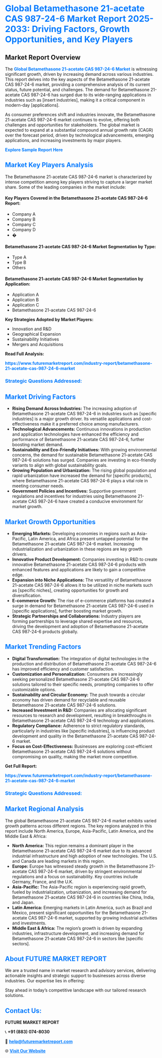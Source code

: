 <h1 style="color: #007BFF;">Global Betamethasone 21-acetate CAS 987-24-6 Market Report 2025-2033: Driving Factors, Growth Opportunities, and Key Players</h1>

<section id="overview">
<h2>Market Report Overview</h2>
<p>The <a href="https://www.futuremarketreport.com/industry-report/betamethasone-21-acetate-cas-987-24-6-market" style="color: #007BFF; text-decoration: none;"><strong>Global Betamethasone 21-acetate CAS 987-24-6 Market</strong></a> is witnessing significant growth, driven by increasing demand across various industries. This report delves into the key aspects of the Betamethasone 21-acetate CAS 987-24-6 market, providing a comprehensive analysis of its current status, future potential, and challenges. The demand for Betamethasone 21-acetate CAS 987-24-6 has surged due to its wide-ranging applications in industries such as [insert industries], making it a critical component in modern-day [applications].</p>
<p>As consumer preferences shift and industries innovate, the Betamethasone 21-acetate CAS 987-24-6 market continues to evolve, offering both challenges and opportunities for stakeholders. The global market is expected to expand at a substantial compound annual growth rate (CAGR) over the forecast period, driven by technological advancements, emerging applications, and increasing investments by major players.</p>
</section>

<section id="overview">
<p><a href="https://www.futuremarketreport.com/request-sample/reportId=98813" style="color: #007BFF; text-decoration: none;"><strong>Explore Sample Report Here</strong></a></p>
</section>

<section id="key-players">
<h2 style="color: #007BFF;">Market Key Players Analysis</h2>
<p>The Betamethasone 21-acetate CAS 987-24-6 market is characterized by intense competition among key players striving to capture a larger market share. Some of the leading companies in the market include:</p>
<h4>Key Players Covered in the Betamethasone 21-acetate CAS 987-24-6 Report:</h4>
<ul><li>Company A</li><li>Company B</li><li>Company C</li><li>Company D</li><li>�</li></ul>
<h4>Betamethasone 21-acetate CAS 987-24-6 Market Segmentation by Type:</h4>
<ul><li>Type A</li><li>Type B</li><li>Others</li></ul>

<h4>Betamethasone 21-acetate CAS 987-24-6 Market Segmentation by Application:</h4>
<ul><li>Application A</li><li>Application B</li><li>Application C</li><li>Betamethasone 21-acetate CAS 987-24-6</li></ul>
<p><strong>Key Strategies Adopted by Market Players:</strong></p>
<ul>
<li>Innovation and R&D</li>
<li>Geographical Expansion</li>
<li>Sustainability Initiatives</li>
<li>Mergers and Acquisitions</li>
</ul>
</section>

<section>
<p><strong>Read Full Analysis: </strong></p><a href="https://www.futuremarketreport.com/industry-report/betamethasone-21-acetate-cas-987-24-6-market" style="color: #007BFF; text-decoration: none;"><strong>https://www.futuremarketreport.com/industry-report/betamethasone-21-acetate-cas-987-24-6-market</strong></a>
<h3 style="color: #007BFF;">Strategic Questions Addressed:</h3>
</section>

<section id="driving-factors">
<h2 style="color: #007BFF;">Market Driving Factors</h2>
<ul>
<li><strong>Rising Demand Across Industries:</strong> The increasing adoption of Betamethasone 21-acetate CAS 987-24-6 in industries such as [specific industries] is a major growth driver. Its versatile applications and cost-effectiveness make it a preferred choice among manufacturers.</li>
<li><strong>Technological Advancements:</strong> Continuous innovations in production and application technologies have enhanced the efficiency and performance of Betamethasone 21-acetate CAS 987-24-6, further boosting market demand.</li>
<li><strong>Sustainability and Eco-Friendly Initiatives:</strong> With growing environmental concerns, the demand for sustainable Betamethasone 21-acetate CAS 987-24-6 solutions has surged. Companies are investing in eco-friendly variants to align with global sustainability goals.</li>
<li><strong>Growing Population and Urbanization:</strong> The rising global population and rapid urbanization have increased the demand for [specific products], where Betamethasone 21-acetate CAS 987-24-6 plays a vital role in meeting consumer needs.</li>
<li><strong>Government Policies and Incentives:</strong> Supportive government regulations and incentives for industries using Betamethasone 21-acetate CAS 987-24-6 have created a conducive environment for market growth.</li>
</ul>
</section>

<section id="growth-opportunities">
<h2 style="color: #007BFF;">Market Growth Opportunities</h2>
<ul>
<li><strong>Emerging Markets:</strong> Developing economies in regions such as Asia-Pacific, Latin America, and Africa present untapped potential for the Betamethasone 21-acetate CAS 987-24-6 market. Increasing industrialization and urbanization in these regions are key growth drivers.</li>
<li><strong>Innovative Product Development:</strong> Companies investing in R&D to create innovative Betamethasone 21-acetate CAS 987-24-6 products with enhanced features and applications are likely to gain a competitive edge.</li>
<li><strong>Expansion into Niche Applications:</strong> The versatility of Betamethasone 21-acetate CAS 987-24-6 allows it to be utilized in niche markets such as [specific niches], creating opportunities for growth and diversification.</li>
<li><strong>E-commerce Growth:</strong> The rise of e-commerce platforms has created a surge in demand for Betamethasone 21-acetate CAS 987-24-6 used in [specific applications], further boosting market growth.</li>
<li><strong>Strategic Partnerships and Collaborations:</strong> Industry players are forming partnerships to leverage shared expertise and resources, driving the development and adoption of Betamethasone 21-acetate CAS 987-24-6 products globally.</li>
</ul>
</section>

<section id="trending-factors">
<h2 style="color: #007BFF;">Market Trending Factors</h2>
<ul>
<li><strong>Digital Transformation:</strong> The integration of digital technologies in the production and distribution of Betamethasone 21-acetate CAS 987-24-6 has improved efficiency and customer satisfaction.</li>
<li><strong>Customization and Personalization:</strong> Consumers are increasingly seeking personalized Betamethasone 21-acetate CAS 987-24-6 solutions tailored to their specific needs, prompting companies to offer customizable options.</li>
<li><strong>Sustainability and Circular Economy:</strong> The push towards a circular economy has driven demand for recyclable and reusable Betamethasone 21-acetate CAS 987-24-6 solutions.</li>
<li><strong>Increased Investment in R&D:</strong> Companies are allocating significant resources to research and development, resulting in breakthroughs in Betamethasone 21-acetate CAS 987-24-6 technology and applications.</li>
<li><strong>Regulatory Compliance:</strong> Adherence to strict regulatory standards, particularly in industries like [specific industries], is influencing product development and quality in the Betamethasone 21-acetate CAS 987-24-6 market.</li>
<li><strong>Focus on Cost-Effectiveness:</strong> Businesses are exploring cost-efficient Betamethasone 21-acetate CAS 987-24-6 solutions without compromising on quality, making the market more competitive.</li>
</ul>
</section>

<section>
<p><strong>Get Full Report: </strong></p><a href="https://www.futuremarketreport.com/industry-report/betamethasone-21-acetate-cas-987-24-6-market" style="color: #007BFF; text-decoration: none;"><strong>https://www.futuremarketreport.com/industry-report/betamethasone-21-acetate-cas-987-24-6-market</strong></a>
<h3 style="color: #007BFF;">Strategic Questions Addressed:</h3>
</section>


<section id="regional-analysis">
<h2 style="color: #007BFF;">Market Regional Analysis</h2>
<p>The global Betamethasone 21-acetate CAS 987-24-6 market exhibits varied growth patterns across different regions. The key regions analyzed in this report include North America, Europe, Asia-Pacific, Latin America, and the Middle East & Africa:</p>
<ul>
<li><strong>North America:</strong> This region remains a dominant player in the Betamethasone 21-acetate CAS 987-24-6 market due to its advanced industrial infrastructure and high adoption of new technologies. The U.S. and Canada are leading markets in this region.</li>
<li><strong>Europe:</strong> Europe has witnessed steady growth in the Betamethasone 21-acetate CAS 987-24-6 market, driven by stringent environmental regulations and a focus on sustainability. Key countries include Germany, France, and the U.K.</li>
<li><strong>Asia-Pacific:</strong> The Asia-Pacific region is experiencing rapid growth, fueled by industrialization, urbanization, and increasing demand for Betamethasone 21-acetate CAS 987-24-6 in countries like China, India, and Japan.</li>
<li><strong>Latin America:</strong> Emerging markets in Latin America, such as Brazil and Mexico, present significant opportunities for the Betamethasone 21-acetate CAS 987-24-6 market, supported by growing industrial activities and investments.</li>
<li><strong>Middle East & Africa:</strong> The region’s growth is driven by expanding industries, infrastructure development, and increasing demand for Betamethasone 21-acetate CAS 987-24-6 in sectors like [specific sectors].</li>
</ul>
</section>

<footer>
<h2 style="color: #007BFF;">About FUTURE MARKET REPORT</h2>
<p>We are a trusted name in market research and advisory services, delivering actionable insights and strategic support to businesses across diverse industries. Our expertise lies in offering:</p>

<p>Stay ahead in today’s competitive landscape with our tailored research solutions.</p>

<h2 style="color: #007BFF;">Contact Us:</h2>
<p><strong>FUTURE MARKET REPORT</strong></p>
<p>📞 <strong>+91 (883) 074-8030</strong></p>
<p>📧 <strong><a href="mailto:help@futuremarketreport.com" style="color: #007BFF;">help@futuremarketreport.com</a></strong></p>
<p>🌐 <strong><a href="https://www.futuremarketreport.com/" style="color: #007BFF;">Visit Our Website</a></strong></p>
</footer>
